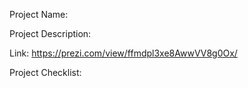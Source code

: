 Project Name:

Project Description:

Link: https://prezi.com/view/ffmdpl3xe8AwwVV8g0Ox/

Project Checklist:
